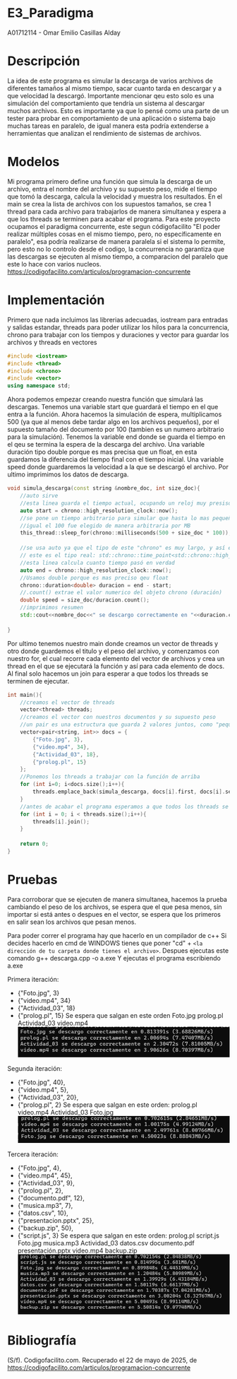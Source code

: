 # E3_Paradigma
A01712114 - Omar Emilio Casillas Alday

# Descripción
La idea de este programa es simular la descarga de varios archivos de diferentes tamaños al mismo tiempo, sacar cuanto tarda en descargar y a que velocidad la descargó.
Importante mencionar qeu esto solo es una simulación del comportamiento que tendría un sistema al descargar muchos archivos.
Esto es importante ya que lo pensé como una parte de un tester para probar en comportamiento de una aplicación o sistema bajo muchas tareas en paralelo, de igual manera esta podría extenderse a herramientas que analizan el rendimiento de sistemas de archivos.

# Modelos
Mi programa primero define una función que simula la descarga de un archivo, entra el nombre del archivo y su supuesto peso, mide el tiempo que tomó la descarga, calcula la velocidad y muestra los resultados.
En el main se crea la lista de archivos con los supuestos tamaños, se crea 1 thread para cada archivo para trabajarlos de manera simultanea y espera a que los threads se terminen para acabar el programa.
Para este proyecto ocupamos el paradigma concurrente, este segun códigofacilito "El poder realizar múltiples cosas en el mismo tiempo, pero, no específicamente en paralelo", esa podría realizarse de manera paralela si el sistema lo permite, pero esto no lo controlo desde el codigo, la concurrencia no garantiza que las descargas se ejecuten al mismo tiempo, a comparacion del paralelo que este lo hace con varios nucleos.
https://codigofacilito.com/articulos/programacion-concurrente

# Implementación
Primero que nada incluimos las librerias adecuadas, iostream para entradas y salidas estandar, threads para poder utilizar los hilos para la concurrencia, chrono para trabajar con los tiempos y duraciones y vector para guardar los archivos y threads en vectores
```c++
#include <iostream>
#include <thread>
#include <chrono>
#include <vector>
using namespace std;
```
Ahora podemos empezar creando nuestra función que simulará las descargas.
Tenemos una variable start que guardará el tiempo en el que entra a la función.
Ahora hacemos la simulación de espera, multiplicamos 500 (ya que al menos debe tardar algo en los archivos pequeños), por el supuesto tamaño del documento por 100 (tambien es un numero arbitrario para la simulación).
Tenemos la variable end donde se guarda el tiempo en el qeu se termina la espera de la descarga del archivo.
Una variable duración tipo double porque es mas precisa que un float, en esta guardamos la diferencia del tiempo final con el tiempo inicial.
Una variable speed donde guardaremos la velocidad a la que se descargó el archivo.
Por ultimo imprimimos los datos de descarga.
```c++
void simula_descarga(const string &nombre_doc, int size_doc){
    //auto sirve 
    //esta linea guarda el tiempo actual, ocupando un reloj muy presiso de la libreria chrono
    auto start = chrono::high_resolution_clock::now();
    //se pone un tiempo arbitrario para simular que hasta lo mas pequeño se tarda algo de tiempo en descargarse
    //igual el 100 fue elegido de manera arbitraria por MB
    this_thread::sleep_for(chrono::milliseconds(500 + size_doc * 100));

    //se usa auto ya que el tipo de este "chrono" es muy largo, y así evitamos ecribir mucho
    // este es el tipo real: std::chrono::time_point<std::chrono::high_resolution_clock>
    //esta linea calcula cuanto tiempo pasó en verdad
    auto end = chrono::high_resolution_clock::now();
    //Usamos double porque es mas preciso qeu float
    chrono::duration<double> duracion = end - start;
    //.count() extrae el valor numerico del objeto chrono (duración)
    double speed = size_doc/duracion.count();
    //imprimimos resumen 
    std::cout<<nombre_doc<<" se descargo correctamente en "<<duracion.count()<<"s ("<<speed<<"MB/s)"<<endl;

}
```
Por ultimo tenemos nuestro main donde creamos un vector de threads y otro donde guardemos el titulo y el peso del archivo, y comenzamos con nuestro for, el cual recorre cada elemento del vector de archivos y crea un thread en el que se ejecutará la función y así para cada elemento de docs.
Al final solo hacemos un join para esperar a que todos los threads se terminen de ejecutar.
```c++
int main(){
    //creamos el vector de threads
    vector<thread> threads;
    //creamos el vector con nuestros documentos y su supuesto peso
    //un pair es una estructura que guarda 2 valores juntos, como "pequeño paquete", para mas datos se usa structure o class, igual si se ocupa nombres mas claros
    vector<pair<string, int>> docs = {
        {"Foto.jpg", 3},
        {"video.mp4", 34},
        {"Actividad_03", 18},
        {"prolog.pl", 15}
    };
    //Ponemos los threads a trabajar con la función de arriba
    for (int i=0; i<docs.size();i++){
        threads.emplace_back(simula_descarga, docs[i].first, docs[i].second);
    }
    //antes de acabar el programa esperamos a que todos los threads se terminen de ejecutar
    for (int i = 0; i < threads.size();i++){
        threads[i].join();
    }

    return 0;
}
```
# Pruebas
Para corroborar que se ejecuten de manera simultanea, hacemos la prueba cambiando el peso de los archivos, se espera que el que pesa menos, sin importar si está antes o despues en el vector, se espera que los primeros en salir sean los archivos que pesan menos.

Para poder correr el programa hay que hacerlo en un compilador de c++
Si decides hacerlo en cmd de WINDOWS tienes que poner "cd" + `<la dirección de tu carpeta donde tienes el archivo>`.
Despues ejecutas este comando
g++ descarga.cpp -o a.exe
Y ejecutas el programa escribiendo 
a.exe 

Primera iteración:

* {"Foto.jpg", 3}
* {"video.mp4", 34}
* {"Actividad_03", 18}
* {"prolog.pl", 15}
Se espera que salgan en este orden 
Foto.jpg
prolog.pl
Actividad_03
video.mp4
![Imagen con la primera iteración ](image.png)

Segunda iteración:
* {"Foto.jpg", 40},
* {"video.mp4", 5},
* {"Actividad_03", 20},
* {"prolog.pl", 2}
Se espera que salgan en este orden: 
prolog.pl
video.mp4
Actividad_03
Foto.jpg
![Imagen con la segunda iteración](image-1.png)

Tercera iteración:
* {"Foto.jpg", 4},
* {"video.mp4", 45},
* {"Actividad_03", 9},
* {"prolog.pl", 2},
* {"documento.pdf", 12},
* {"musica.mp3", 7},
* {"datos.csv", 10},
* {"presentacion.pptx", 25},
* {"backup.zip", 50},
* {"script.js", 3}
Se espera que salgan en este orden: 
prolog.pl
script.js
Foto.jpg
musica.mp3
Actividad_03
datos.csv
documento.pdf
presentación.pptx
video.mp4
backup.zip
![Imagen con la tercera iteración](image-2.png)
# Bibliografía
(S/f). Codigofacilito.com. Recuperado el 22 de mayo de 2025, de https://codigofacilito.com/articulos/programacion-concurrente
